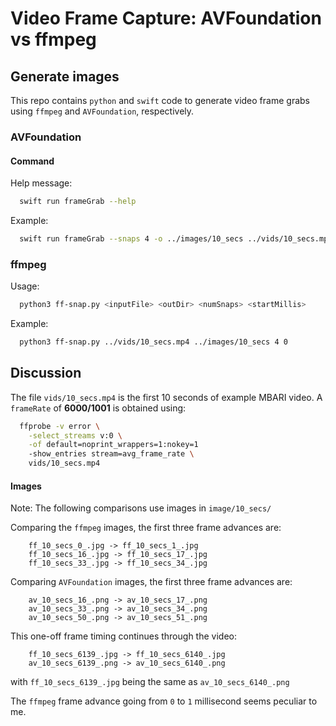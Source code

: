 # Video Frame Capture: AVFoundation vs ffmpeg 

## Generate images

This repo contains `python` and `swift` code to generate video frame grabs using `ffmpeg` and `AVFoundation`, respectively.

### AVFoundation

#### Command

Help message:
```sh
  swift run frameGrab --help
```

Example:
```sh
  swift run frameGrab --snaps 4 -o ../images/10_secs ../vids/10_secs.mp4 0
```

### ffmpeg

Usage:
```sh
  python3 ff-snap.py <inputFile> <outDir> <numSnaps> <startMillis>
```

Example:
```sh
  python3 ff-snap.py ../vids/10_secs.mp4 ../images/10_secs 4 0
```

## Discussion

The file `vids/10_secs.mp4` is the first 10 seconds of example MBARI video. A `frameRate` of **6000/1001** is obtained using:

```sh
  ffprobe -v error \
    -select_streams v:0 \
    -of default=noprint_wrappers=1:nokey=1
    -show_entries stream=avg_frame_rate \
    vids/10_secs.mp4
```

#### Images

Note: The following comparisons use images in `image/10_secs/`

Comparing the `ffmpeg` images, the first three frame advances are:
```
    ff_10_secs_0_.jpg -> ff_10_secs_1_.jpg
    ff_10_secs_16_.jpg -> ff_10_secs_17_.jpg
    ff_10_secs_33_.jpg -> ff_10_secs_34_.jpg
```    

Comparing `AVFoundation` images, the first three frame advances are:

```
    av_10_secs_16_.png -> av_10_secs_17_.png
    av_10_secs_33_.png -> av_10_secs_34_.png
    av_10_secs_50_.png -> av_10_secs_51_.png

```

This one-off frame timing continues through the video:

```
    ff_10_secs_6139_.jpg -> ff_10_secs_6140_.jpg
    av_10_secs_6139_.png -> av_10_secs_6140_.png
```

with `ff_10_secs_6139_.jpg` being the same as `av_10_secs_6140_.png`


The `ffmpeg` frame advance going from `0` to `1` millisecond seems peculiar to me.


    
    
